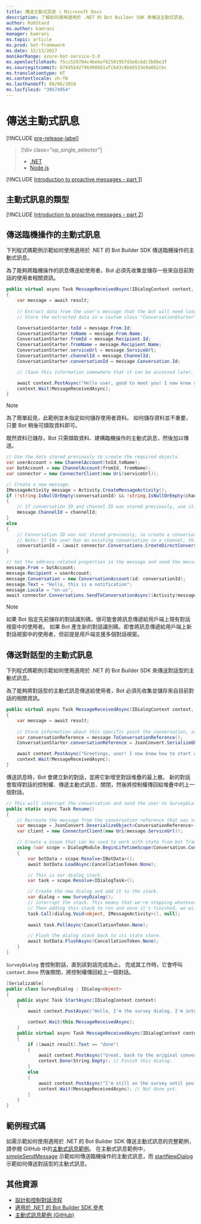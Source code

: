 ```yaml
---
title: 傳送主動式訊息 | Microsoft Docs
description: 了解如何使用適用於 .NET 的 Bot Builder SDK 來傳送主動式訊息。
author: RobStand
ms.author: kamrani
manager: kamrani
ms.topic: article
ms.prod: bot-framework
ms.date: 12/13/2017
monikerRange: azure-bot-service-3.0
ms.openlocfilehash: f5cc520704c4bebef6250195fd3e6cbdc3b0be3f
ms.sourcegitcommit: 67445b42796d90661afc643c6bb6533e9a662cbc
ms.translationtype: HT
ms.contentlocale: zh-TW
ms.lasthandoff: 08/06/2018
ms.locfileid: "39574954"
---
```

# <a name="send-proactive-messages"></a>傳送主動式訊息

[!INCLUDE [pre-release-label](../includes/pre-release-label-v3.md)]

> [!div class="op_single_selector"]
> - [.NET](../dotnet/bot-builder-dotnet-proactive-messages.md)
> - [Node.js](../nodejs/bot-builder-nodejs-proactive-messages.md)

[!INCLUDE [Introduction to proactive messages - part 1](../includes/snippet-proactive-messages-intro-1.md)]

## <a name="types-of-proactive-messages"></a>主動式訊息的類型 

[!INCLUDE [Introduction to proactive messages - part 2](../includes/snippet-proactive-messages-intro-2.md)]

## <a name="send-an-ad-hoc-proactive-message"></a>傳送臨機操作的主動式訊息

下列程式碼範例示範如何使用適用於 .NET 的 Bot Builder SDK 傳送臨機操作的主動式訊息。

為了能夠將臨機操作的訊息傳送給使用者，Bot 必須先收集並儲存一些來自目前對話的使用者相關資訊。 

```cs
public virtual async Task MessageReceivedAsync(IDialogContext context, IAwaitable<IMessageActivity> result)
{
    var message = await result;
    
    // Extract data from the user's message that the bot will need later to send an ad hoc message to the user. 
    // Store the extracted data in a custom class "ConversationStarter" (not shown here).

    ConversationStarter.toId = message.From.Id;
    ConversationStarter.toName = message.From.Name;
    ConversationStarter.fromId = message.Recipient.Id;
    ConversationStarter.fromName = message.Recipient.Name;
    ConversationStarter.serviceUrl = message.ServiceUrl;
    ConversationStarter.channelId = message.ChannelId;
    ConversationStarter.conversationId = message.Conversation.Id;

    // (Save this information somewhere that it can be accessed later, such as in a database.)

    await context.PostAsync("Hello user, good to meet you! I now know your address and can send you notifications in the future.");
    context.Wait(MessageReceivedAsync);
}
```
> [!NOTE]
> 為了簡單起見，此範例並未指定如何儲存使用者資料。 如何儲存資料並不重要，只要 Bot 稍後可擷取資料即可。

既然資料已儲存，Bot 只需擷取資料、建構臨機操作的主動式訊息，然後加以傳送。 

```cs
// Use the data stored previously to create the required objects.
var userAccount = new ChannelAccount(toId,toName);
var botAccount = new ChannelAccount(fromId, fromName);
var connector = new ConnectorClient(new Uri(serviceUrl));

// Create a new message.
IMessageActivity message = Activity.CreateMessageActivity();
if (!string.IsNullOrEmpty(conversationId) && !string.IsNullOrEmpty(channelId))  
{
    // If conversation ID and channel ID was stored previously, use it.
    message.ChannelId = channelId;
}
else
{
    // Conversation ID was not stored previously, so create a conversation. 
    // Note: If the user has an existing conversation in a channel, this will likely create a new conversation window.
    conversationId = (await connector.Conversations.CreateDirectConversationAsync( botAccount, userAccount)).Id;
}

// Set the address-related properties in the message and send the message.
message.From = botAccount;
message.Recipient = userAccount;
message.Conversation = new ConversationAccount(id: conversationId);
message.Text = "Hello, this is a notification";
message.Locale = "en-us";
await connector.Conversations.SendToConversationAsync((Activity)message);
```

> [!NOTE]
> 如果 Bot 指定先前儲存的對話識別碼，很可能會將訊息傳遞給用戶端上現有對話視窗中的使用者。 如果 Bot 產生新的對話識別碼，即會將訊息傳遞給用戶端上新對話視窗中的使用者，但前提是用戶端支援多個對話視窗。 

## <a name="send-a-dialog-based-proactive-message"></a>傳送對話型的主動式訊息

下列程式碼範例示範如何使用適用於 .NET 的 Bot Builder SDK 來傳送對話型的主動式訊息。

為了能夠將對話型的主動式訊息傳送給使用者，Bot 必須先收集並儲存來自目前對話的相關資訊。 

```cs
public virtual async Task MessageReceivedAsync(IDialogContext context, IAwaitable<IMessageActivity> result)
{
    var message = await result;
    
    // Store information about this specific point the conversation, so that the bot can resume this conversation later.
    var conversationReference = message.ToConversationReference();
    ConversationStarter.conversationReference = JsonConvert.SerializeObject(conversationReference);

    await context.PostAsync("Greetings, user! I now know how to start a proactive message to you."); 
    context.Wait(MessageReceivedAsync);
}
```

傳送訊息時，Bot 會建立新的對話，並將它新增至對話堆疊的最上層。 新的對話會取得對話的控制權、傳遞主動式訊息、關閉，然後將控制權傳回給堆疊中的上一個對話。 

```cs
// This will interrupt the conversation and send the user to SurveyDialog, then wait until that's done 
public static async Task Resume() 
{
    // Recreate the message from the conversation reference that was saved previously.
    var message = JsonConvert.DeserializeObject<ConversationReference>(conversationReference).GetPostToBotMessage(); 
    var client = new ConnectorClient(new Uri(message.ServiceUrl));

    // Create a scope that can be used to work with state from bot framework.
    using (var scope = DialogModule.BeginLifetimeScope(Conversation.Container, message))
    {
        var botData = scope.Resolve<IBotData>();
        await botData.LoadAsync(CancellationToken.None);

        // This is our dialog stack.
        var task = scope.Resolve<IDialogTask>();

        // Create the new dialog and add it to the stack.
        var dialog = new SurveyDialog();
        // interrupt the stack. This means that we're stopping whatever conversation that is currently happening with the user
        // Then adding this stack to run and once it's finished, we will be back to the original conversation
        task.Call(dialog.Void<object, IMessageActivity>(), null);
        
        await task.PollAsync(CancellationToken.None);

        // Flush the dialog stack back to its state store.
        await botData.FlushAsync(CancellationToken.None);        
    }
}
```
`SurveyDialog` 會控制對話，直到該對話完成為止。 完成其工作時，它會呼叫 `context.Done` 然後關閉，將控制權傳回給上一個對話。 

```cs
[Serializable]
public class SurveyDialog : IDialog<object>
{
    public async Task StartAsync(IDialogContext context)
    {
        await context.PostAsync("Hello, I'm the survey dialog. I'm interrupting your conversation to ask you a question. Type \"done\" to resume");

        context.Wait(this.MessageReceivedAsync);
    }
    public virtual async Task MessageReceivedAsync(IDialogContext context, IAwaitable<IMessageActivity> result)
    {
        if ((await result).Text == "done")
        {
            await context.PostAsync("Great, back to the original conversation!");
            context.Done(String.Empty); // Finish this dialog.
        }
        else
        {
            await context.PostAsync("I'm still on the survey until you type \"done\"");
            context.Wait(MessageReceivedAsync); // Not done yet.
        }
    }
}
```

## <a name="sample-code"></a>範例程式碼

如需示範如何使用適用於 .NET 的 Bot Builder SDK 傳送主動式訊息的完整範例，請參閱 GitHub 中的<a href="https://github.com/Microsoft/BotBuilder-Samples/tree/master/CSharp/core-proactiveMessages" target="_blank">主動式訊息範例</a>。 在主動式訊息範例中，<a href="https://github.com/Microsoft/BotBuilder-Samples/tree/master/CSharp/core-proactiveMessages/simpleSendMessage" target="_blank">simpleSendMessage</a> 示範如何傳送臨機操作的主動式訊息，而 <a href="https://github.com/Microsoft/BotBuilder-Samples/tree/master/CSharp/core-proactiveMessages/startNewDialog" target="_blank">startNewDialog</a> 示範如何傳送對話型的主動式訊息。 

## <a name="additional-resources"></a>其他資源

- [設計和控制對話流程](../bot-service-design-conversation-flow.md)
- <a href="/dotnet/api/?view=botbuilder-3.11.0" target="_blank">適用於 .NET 的 Bot Builder SDK 參考</a>
- <a href="https://github.com/Microsoft/BotBuilder-Samples/tree/master/CSharp/core-proactiveMessages" target="_blank">主動式訊息範例 (GitHub)</a>

